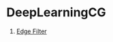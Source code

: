 # DeepLearningCG

 

1. [Edge Filter](https://colab.research.google.com/github/emmanueliarussi/DeepLearningCG/blob/master/1_edge_filter.ipynb)
